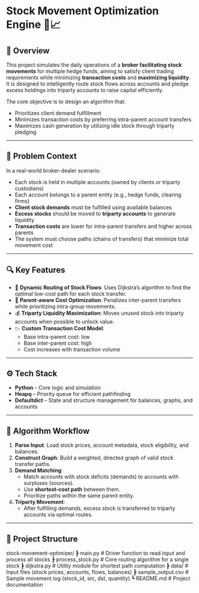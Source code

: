 

# Stock Movement Optimization Engine 🏦📈

## 📘 Overview
This project simulates the daily operations of a **broker facilitating stock movements** for multiple hedge funds, aiming to satisfy client trading requirements while minimizing **transaction costs** and **maximizing liquidity**. It is designed to intelligently route stock flows across accounts and pledge excess holdings into triparty accounts to raise capital efficiently.

The core objective is to design an algorithm that:
- Prioritizes client demand fulfillment
- Minimizes transaction costs by preferring intra-parent account transfers
- Maximizes cash generation by utilizing idle stock through triparty pledging

---

## 🧠 Problem Context
In a real-world broker-dealer scenario:
- Each stock is held in multiple accounts (owned by clients or triparty custodians)
- Each account belongs to a parent entity (e.g., hedge funds, clearing firms)
- **Client stock demands** must be fulfilled using available balances
- **Excess stocks** should be moved to **triparty accounts** to generate liquidity
- **Transaction costs** are lower for intra-parent transfers and higher across parents
- The system must choose paths (chains of transfers) that minimize total movement cost

---

## 🔍 Key Features
- 🔄 **Dynamic Routing of Stock Flows**: Uses Dijkstra’s algorithm to find the optimal low-cost path for each stock transfer.
- 🏦 **Parent-aware Cost Optimization**: Penalizes inter-parent transfers while prioritizing intra-group movements.
- 💰 **Triparty Liquidity Maximization**: Moves unused stock into triparty accounts when possible to unlock value.
- 📉 **Custom Transaction Cost Model**:
  - Base intra-parent cost: low
  - Base inter-parent cost: high
  - Cost increases with transaction volume

---

## ⚙️ Tech Stack
- **Python** – Core logic and simulation
- **Heapq** – Priority queue for efficient pathfinding
- **Defaultdict** – State and structure management for balances, graphs, and accounts

---

## 🧪 Algorithm Workflow

1. **Parse Input**: Load stock prices, account metadata, stock eligibility, and balances.
2. **Construct Graph**: Build a weighted, directed graph of valid stock transfer paths.
3. **Demand Matching**:
   - Match accounts with stock deficits (demands) to accounts with surpluses (sources).
   - Use **shortest-cost path** between them.
   - Prioritize paths within the same parent entity.
4. **Triparty Movement**:
   - After fulfilling demands, excess stock is transferred to triparty accounts via optimal routes.

---

## 📁 Project Structure
stock-movement-optimizer/
┣ main.py # Driver function to read input and process all stocks
┣ process_stock.py # Core routing algorithm for a single stock
┣ dijkstra.py # Utility module for shortest path computation
┣ data/ # Input files (stock prices, accounts, flows, balances)
┣ sample_output.csv # Sample movement log (stock_id, src, dst, quantity)
┗ README.md # Project documentation

